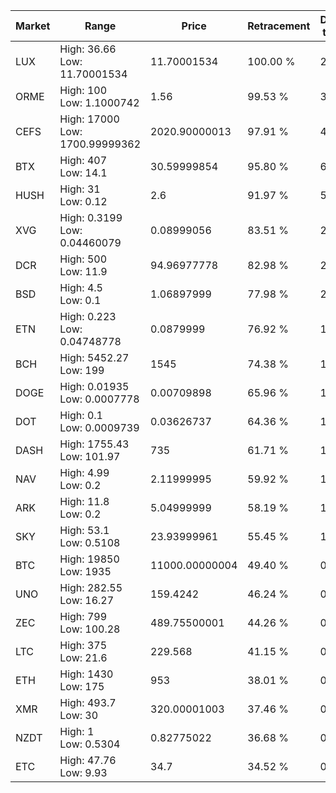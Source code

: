 | Market | Range | Price| Retracement | Doubles to 50% |
| --- | --- | --- | --- | --- |
| LUX | High: 36.66<br />Low: 11.70001534 | 11.70001534 | 100.00 % | 2.07 |
| ORME | High: 100<br />Low: 1.1000742 | 1.56 | 99.53 % | 32.40 |
| CEFS | High: 17000<br />Low: 1700.99999362 | 2020.90000013 | 97.91 % | 4.63 |
| BTX | High: 407<br />Low: 14.1 | 30.59999854 | 95.80 % | 6.88 |
| HUSH | High: 31<br />Low: 0.12 | 2.6 | 91.97 % | 5.98 |
| XVG | High: 0.3199<br />Low: 0.04460079 | 0.08999056 | 83.51 % | 2.03 |
| DCR | High: 500<br />Low: 11.9 | 94.96977778 | 82.98 % | 2.70 |
| BSD | High: 4.5<br />Low: 0.1 | 1.06897999 | 77.98 % | 2.15 |
| ETN | High: 0.223<br />Low: 0.04748778 | 0.0879999 | 76.92 % | 1.54 |
| BCH | High: 5452.27<br />Low: 199 | 1545 | 74.38 % | 1.83 |
| DOGE | High: 0.01935<br />Low: 0.0007778 | 0.00709898 | 65.96 % | 1.42 |
| DOT | High: 0.1<br />Low: 0.0009739 | 0.03626737 | 64.36 % | 1.39 |
| DASH | High: 1755.43<br />Low: 101.97 | 735 | 61.71 % | 1.26 |
| NAV | High: 4.99<br />Low: 0.2 | 2.11999995 | 59.92 % | 1.22 |
| ARK | High: 11.8<br />Low: 0.2 | 5.04999999 | 58.19 % | 1.19 |
| SKY | High: 53.1<br />Low: 0.5108 | 23.93999961 | 55.45 % | 1.12 |
| BTC | High: 19850<br />Low: 1935 | 11000.00000004 | 49.40 % | 0.00 |
| UNO | High: 282.55<br />Low: 16.27 | 159.4242 | 46.24 % | 0.00 |
| ZEC | High: 799<br />Low: 100.28 | 489.75500001 | 44.26 % | 0.00 |
| LTC | High: 375<br />Low: 21.6 | 229.568 | 41.15 % | 0.00 |
| ETH | High: 1430<br />Low: 175 | 953 | 38.01 % | 0.00 |
| XMR | High: 493.7<br />Low: 30 | 320.00001003 | 37.46 % | 0.00 |
| NZDT | High: 1<br />Low: 0.5304 | 0.82775022 | 36.68 % | 0.00 |
| ETC | High: 47.76<br />Low: 9.93 | 34.7 | 34.52 % | 0.00 |

